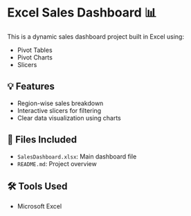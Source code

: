 # Excel Sales Dashboard 📊

This is a dynamic sales dashboard project built in Excel using:
- Pivot Tables
- Pivot Charts
- Slicers


## 💡 Features
- Region-wise sales breakdown
- Interactive slicers for filtering
- Clear data visualization using charts

## 📁 Files Included
- `SalesDashboard.xlsx`: Main dashboard file
- `README.md`: Project overview

## 🛠️ Tools Used
- Microsoft Excel

